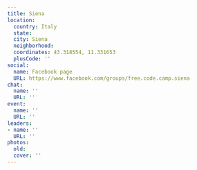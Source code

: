 ```yaml
---
title: Siena
location:
  country: Italy
  state: 
  city: Siena
  neighborhood: 
  coordinates: 43.318554, 11.331653
  plusCode: ''
social:
  name: Facebook page
  URL: https://www.facebook.com/groups/free.code.camp.siena
chat:
  name: ''
  URL: ''
event:
  name: ''
  URL: ''
leaders:
- name: ''
  URL: ''
photos:
  old: 
  cover: ''
---
```

